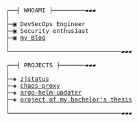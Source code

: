 <pre>
┌──┤ WHOAMI ├─────────▰▰▰
│
├─▣ DevSecOps Engineer
├─▣ Security enthusiast
├─▣ <a href="https://blog.nerd.rocks">my Blog</a>
│
└───────────────────────────────▰▰▰

┌──┤ PROJECTS ├───────▰▰▰
│
├─◈ <a href="https://github.com/dj95/zjstatus">zjstatus</a>
├─◈ <a href="https://github.com/dj95/chaos-proxy">chaos-proxy</a>
├─◈ <a href="https://github.com/dj95/argo-helm-updater">argo-helm-updater</a>
├─◈ <a href="https://github.com/dj95/ba-project">project of my bachelor's thesis</a>
│
└───────────────────────────────▰▰▰
</pre>
